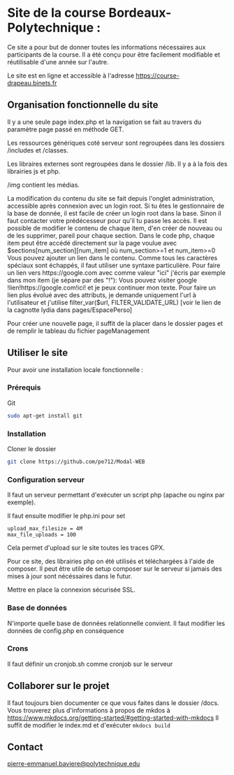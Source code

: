 # Site de la course Bordeaux-Polytechnique : 
Ce site a pour but de donner toutes les informations nécessaires aux participants de la course. Il a été conçu pour être facilement modifiable et réutilisable d'une année sur l'autre.

Le site est en ligne et accessible à l'adresse https://course-drapeau.binets.fr

## Organisation fonctionnelle du site
Il y a une seule page index.php et la navigation se fait au travers du paramètre page passé en méthode GET.

Les ressources génériques coté serveur sont regroupées dans les dossiers /includes et /classes.

Les libraires externes sont regroupées dans le dossier /lib. Il y a à la fois des librairies js et php. 

/img contient les médias.

La modification du contenu du site se fait depuis l'onglet administration, accessible après connexion avec un login root. Si tu êtes le gestionnaire de la base de donnée, il est facile de créer un login root dans la base. Sinon il faut contacter votre prédécesseur pour qu'il tu passe les accès.
Il est possible de modifier le contenu de chaque item, d'en créer de nouveau ou de les supprimer, pareil pour chaque section. Dans le code php, chaque item peut être accédé directement sur la page voulue avec $sections[num_section][num_item] où num_section>=1 et num_item>=0
Vous pouvez ajouter un lien dans le contenu. Comme tous les caractères spéciaux sont échappés, il faut utiliser une syntaxe particulière. Pour faire un lien vers https://google.com avec comme valeur "ici" j'écris par exemple dans mon item (je sépare par des "!"):
Vous pouvez visiter google !lien!https://google.com!ici! et je peux continuer mon texte.
Pour faire un lien plus évolué avec des attributs, je demande uniquement l'url à l'utilisateur et j'utilise filter_var($url, FILTER_VALIDATE_URL) [voir le lien de la cagnotte lydia dans pages/EspacePerso]

Pour créer une nouvelle page, il suffit de la placer dans le dossier pages et de remplir le tableau du fichier pageManagement


## Utiliser le site

Pour avoir une installation locale fonctionnelle :

### Prérequis

Git
```sh
sudo apt-get install git
```

### Installation
 
Cloner le dossier
```sh
git clone https://github.com/pe712/Modal-WEB
```


### Configuration serveur
Il faut un serveur permettant d'exécuter un script php (apache ou nginx par exemple).

Il faut ensuite modifier le php.ini pour set 

    upload_max_filesize = 4M 
    max_file_uploads = 100

Cela permet d'upload sur le site toutes les traces GPX.

Pour ce site, des librairies php on été utilisés et téléchargées à l'aide de composer. Il peut être utile de setup composer sur le serveur si jamais des mises à jour sont nécéssaires dans le futur.

Mettre en place la connexion sécurisée SSL.

### Base de données
N'importe quelle base de données relationnelle convient. Il faut modifier les données de config.php en conséquence

### Crons
Il faut définir un cronjob.sh comme cronjob sur le serveur

## Collaborer sur le projet
Il faut toujours bien documenter ce que vous faites dans le dossier /docs. Vous trouverez plus d'informations à propos de mkdos à https://www.mkdocs.org/getting-started/#getting-started-with-mkdocs Il suffit de modifier le index.md et d'exécuter `mkdocs build`

## Contact

pierre-emmanuel.baviere@polytechnique.edu

